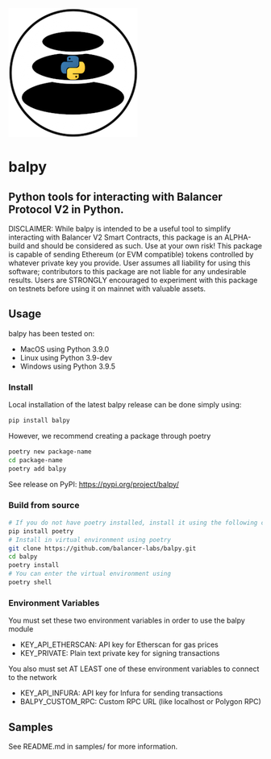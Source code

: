 ![balpy](images/balpy.png?raw=true "balpy")
# balpy
## Python tools for interacting with Balancer Protocol V2 in Python. 

DISCLAIMER: While balpy is intended to be a useful tool to simplify interacting with Balancer V2 Smart Contracts, this package is an ALPHA-build and should be considered as such. Use at your own risk! This package is capable of sending Ethereum (or EVM compatible) tokens controlled by whatever private key you provide. User assumes all liability for using this software; contributors to this package are not liable for any undesirable results. Users are STRONGLY encouraged to experiment with this package on testnets before using it on mainnet with valuable assets.

## Usage
balpy has been tested on:
- MacOS using Python 3.9.0
- Linux using Python 3.9-dev
- Windows using Python 3.9.5

### Install
Local installation of the latest balpy release can be done simply using:
```bash
pip install balpy
```
However, we recommend creating a package through poetry
```bash
poetry new package-name
cd package-name
poetry add balpy
```

See release on PyPI: https://pypi.org/project/balpy/

### Build from source

```bash
# If you do not have poetry installed, install it using the following commands:
pip install poetry
# Install in virtual environment using poetry
git clone https://github.com/balancer-labs/balpy.git
cd balpy
poetry install
# You can enter the virtual environment using
poetry shell
```

### Environment Variables
You must set these two environment variables in order to use the balpy module
- KEY_API_ETHERSCAN: 	API key for Etherscan for gas prices
- KEY_PRIVATE: 			Plain text private key for signing transactions

You also must set AT LEAST one of these environment variables to connect to the network
- KEY_API_INFURA: 		API key for Infura for sending transactions
- BALPY_CUSTOM_RPC:   Custom RPC URL (like localhost or Polygon RPC)


## Samples
See README.md in samples/ for more information.
